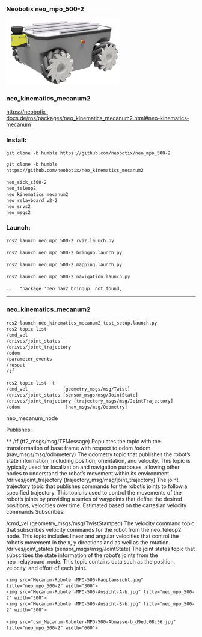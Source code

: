 ### Neobotix neo_mpo_500-2

<img src="Roboter-MPO-500-Hauptansicht-Render.jpg" title="neo_mpo_500-2" width="300">






### neo_kinematics_mecanum2

https://neobotix-docs.de/ros/packages/neo_kinematics_mecanum2.html#neo-kinematics-mecanum

### Install:

```
git clone -b humble https://github.com/neobotix/neo_mpo_500-2
```

```
git clone -b humble https://github.com/neobotix/neo_kinematics_mecanum2

neo_sick_s300-2
neo_teleop2
neo_kinematics_mecanum2
neo_relayboard_v2-2
neo_srvs2
neo_msgs2
```

### Launch:
```
ros2 launch neo_mpo_500-2 rviz.launch.py

ros2 launch neo_mpo_500-2 bringup.launch.py

ros2 launch neo_mpo_500-2 mapping.launch.py

ros2 launch neo_mpo_500-2 navigation.launch.py

.... "package 'neo_nav2_bringup' not found,
```
______________
### neo_kinematics_mecanum2
```
ros2 launch neo_kinematics_mecanum2 test_setup.launch.py
ros2 topic list
/cmd_vel
/drives/joint_states
/drives/joint_trajectory
/odom
/parameter_events
/rosout
/tf

ros2 topic list -t
/cmd_vel             [geometry_msgs/msg/Twist]
/drives/joint_states [sensor_msgs/msg/JointState]
/drives/joint_trajectory [trajectory_msgs/msg/JointTrajectory]
/odom                 [nav_msgs/msg/Odometry]

```

neo_mecanum_node

Publishes:

** /tf (tf2_msgs/msg/TFMessage)
Populates the topic with the transformation of base frame with respect to odom
/odom (nav_msgs/msg/odometery)
The odometry topic that publishes the robot’s state information, including position, orientation, and velocity. This topic is typically used for localization and navigation purposes, allowing other nodes to understand the robot’s movement within its environment.
/drives/joint_trajectory (trajectory_msg/msg/joint_trajectory)
The joint trajectory topic that publishes commands for the robot’s joints to follow a specified trajectory. This topic is used to control the movements of the robot’s joints by providing a series of waypoints that define the desired positions, velocities over time.
Estimated based on the cartesian velocity commands
Subscribes:

/cmd_vel (geometry_msgs/msg/TwistStamped)
The velocity command topic that subscribes velocity commands for the robot from the neo_teleop2 node.
This topic includes linear and angular velocities that control the robot’s movement in the x, y directions and as well as the rotation.
/drives/joint_states (sensor_msgs/msg/JointState)
The joint states topic that subscribes the state information of the robot’s joints from the neo_relayboard_node.
This topic contains data such as the position, velocity, and effort of each joint.


```
<img src="Mecanum-Roboter-MPO-500-Hauptansicht.jpg" title="neo_mpo_500-2" width="300">
<img src="Mecanum-Roboter-MPO-500-Ansicht-A-b.jpg" title="neo_mpo_500-2" width="300">
<img src="Mecanum-Roboter-MPO-500-Ansicht-B-b.jpg" title="neo_mpo_500-2" width="300">

<img src="csm_Mecanum-Roboter-MPO-500-Abmasse-b_d9edc08c36.jpg" title="neo_mpo_500-2" width="600">
